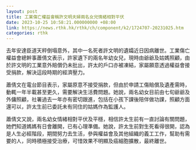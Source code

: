 ```yaml
---
layout: post
title: 工業傷亡權益會稱許文明夫婦兩名女兒情緒相對平伏
date: 2023-10-25 10:58:21.000000000 +08:00
link: https://news.rthk.hk/rthk/ch/component/k2/1724707-20231025.htm
categories: rthk
---
```


去年安達臣道天秤倒塌意外，其中一名死者許文明的遺孀近日因病離世。工業傷亡權益會總幹事蕭倩文表示，許家遺下的兩名年幼女兒，現時由爺爺及姑媽照顧，由於許文明的工業意外賠償仍未批出，許太的戶口亦被凍結，家屬願意透過權益會接受捐款，解決這段時期的經濟壓力。

蕭倩文在電台節目表示，家屬原意不接受捐款，但由於申請工傷賠償及遺產需時，動輒一年半載甚至更久，需要解決生活費問題。她說，兩名幼女目前由七旬爺爺及外傭照顧，社署過去一年亦有密切跟進，包括在小孩下課後陪伴做功課，照顧方面還可以，許太生前已委託未有同住的姑媽作為監護人。

蕭倩文又說，兩名幼女情緒相對平伏及平穩，相信許太生前有一直討論有關問題，她們知道媽媽有日會離開，已有心理準備。她說，許太生前對生死看得很開，認為是人生必經階段，期間努力去生活，參與權益會及其他組織的義工工作，幫助有需要的人，同時積極接受治療，可惜效果不明顯及癌細胞擴散，最終離世。
